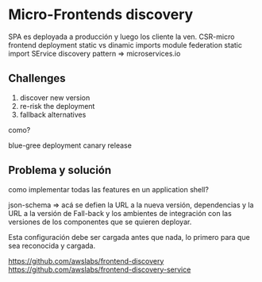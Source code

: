 # Micro-Frontends discovery

SPA es deployada a producción y luego los cliente la ven.
CSR-micro frontend deployment
static vs dinamic imports
module federation static import
SErvice discovery pattern => microservices.io

## Challenges

1. discover new version
2. re-risk the deployment
3. fallback alternatives

como?

blue-gree deployment
canary release

## Problema y solución

como implementar todas las features en un application shell?

json-schema => acá se defien la URL a la nueva versión, dependencias y la URL a la versión de Fall-back y los ambientes de integración con las versiones de los componentes que se quieren deployar.

Esta configuración debe ser cargada antes que nada, lo primero para que sea reconocida y cargada.

https://github.com/awslabs/frontend-discovery
https://github.com/awslabs/frontend-discovery-service

